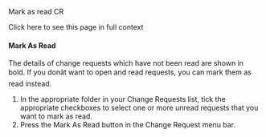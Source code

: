 Mark as read CR

Click here to see this page in full context

####  Mark As Read

The details of change requests which have not been read are shown in bold. If
you donât want to open and read requests, you can mark them as read instead.

  1. In the appropriate folder in your Change Requests list, tick the appropriate checkboxes to select one or more unread requests that you want to mark as read. 
  2. Press the Mark As Read button in the Change Request menu bar. 

